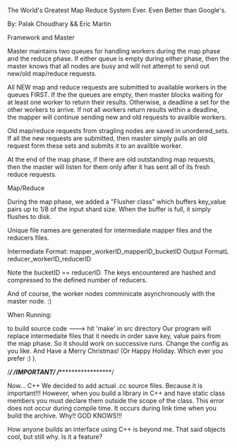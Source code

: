 The World's Greatest Map Reduce System Ever. Even Better than Google's.

By: Palak Choudhary && Eric Martin

Framework and Master

Master maintains two queues for handling workers during the map phase and
the reduce phase. If either queue is empty during either phase, then the master
knows that all nodes are busy and will not attempt to send out new/old
map/reduce requests.

All NEW map and reduce requests are submitted to available workers in the
queues FIRST. If the the queues are empty, then master blocks waiting for
at least one worker to return their results. Otherwise, a deadline a set
for the other workers to arrive. If not all workers return results within
a deadline, the mapper will continue sending new and old requests to availble
workers.

Old map/reduce requests from stragling nodes are saved in unordered_sets.
If all the new requests are submitted, then master simply pulls an old request
form these sets and submits it to an availble worker.

At the end of the map phase, if there are old outstanding map requests, then
the master will listen for them only after it has sent all of its fresh reduce
requests.

Map/Reduce

During the map phase, we added a "Flusher class" which buffers key_value pairs
up to 1/8 of the input shard size. When the buffer is full, it simply flushes to
disk.

Unique file names are generated for intermediate mapper files and the reducers files.

Intermediate Format: mapper_workerID_mapperID_bucketID
Output FormatL reducer_workerID_reducerID

Note the bucketID == reducerID. The keys encountered are hashed and compressed to
the defined number of reducers.

And of course, the worker nodes comminicate asynchronously with the master node. :)

When Running:

to build source code ---> hit 'make' in src directory
Our program will replace intermedaite files that it needs in order save key, value pairs
from the map phase. So it should work on successive runs. Change the config as you like.
And Have a Merry Christmas! (Or Happy Holiday. Which ever you prefer :) ).



/**************************************************************************************/
/******************************IMPORTANT***********************************************/
/**************************************************************************************/

Now... C++
We decided to add actual .cc source files. Because it is important!!!
However, when you build a library in C++ and have static class members you must
declare them outside the scope of the class. This error does not occur during
compile time. It occurs during link time when you build the archive. Why!! GOD KNOWS!!!

How anyone builds an interface using C++ is beyond me. That said objects cool, but still
why. Is it a feature?



